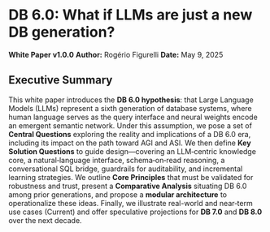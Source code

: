 # DB 6.0: What if LLMs are just a new DB generation?

**White Paper v1.0.0**
**Author:** Rogério Figurelli
**Date:** May 9, 2025

## Executive Summary

This white paper introduces the **DB 6.0 hypothesis**: that Large Language Models (LLMs) represent a sixth generation of database systems, where human language serves as the query interface and neural weights encode an emergent semantic network. Under this assumption, we pose a set of **Central Questions** exploring the reality and implications of a DB 6.0 era, including its impact on the path toward AGI and ASI. We then define **Key Solution Questions** to guide design—covering an LLM‑centric knowledge core, a natural‑language interface, schema‑on‑read reasoning, a conversational SQL bridge, guardrails for auditability, and incremental learning strategies. We outline **Core Principles** that must be validated for robustness and trust, present a **Comparative Analysis** situating DB 6.0 among prior generations, and propose a **modular architecture** to operationalize these ideas. Finally, we illustrate real-world and near‑term use cases (Current) and offer speculative projections for **DB 7.0** and **DB 8.0** over the next decade.
